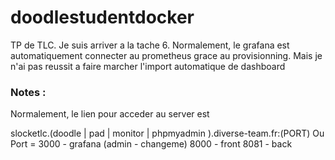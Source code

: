 # doodlestudentdocker
TP de TLC.
Je suis arriver a la tache 6.
Normalement, le grafana est automatiquement connecter au prometheus grace au provisionning.
Mais je n'ai pas reussit a faire marcher l'import automatique de dashboard

### Notes :

Normalement, le lien pour acceder au server est 

slocketlc.(doodle | pad | monitor | phpmyadmin ).diverse-team.fr:(PORT)
Ou 
Port =  3000 - grafana (admin - changeme)
        8000 - front
        8081 - back
